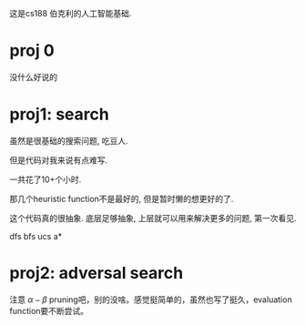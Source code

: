 这是cs188 伯克利的人工智能基础.

# proj 0

没什么好说的

# proj1: search

虽然是很基础的搜索问题, 吃豆人.

但是代码对我来说有点难写.

一共花了10+个小时.

那几个heuristic function不是最好的, 但是暂时懒的想更好的了.

这个代码真的很抽象. 底层足够抽象, 上层就可以用来解决更多的问题, 第一次看见.

dfs bfs ucs a*

# proj2: adversal search

注意 $\alpha-\beta$ pruning吧，别的没啥。感觉挺简单的，虽然也写了挺久，evaluation function要不断尝试。